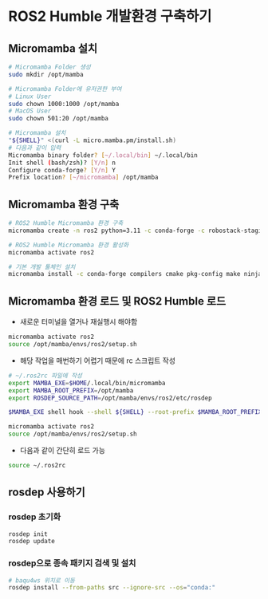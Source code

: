 # ROS2 Humble 개발환경 구축하기

## Micromamba 설치
```bash
# Micromamba Folder 생성
sudo mkdir /opt/mamba

# Micromamba Folder에 유저권한 부여
# Linux User
sudo chown 1000:1000 /opt/mamba
# MacOS User
sudo chown 501:20 /opt/mamba 

# Micromamba 설치
"${SHELL}" <(curl -L micro.mamba.pm/install.sh)
# 다음과 같이 입력
Micromamba binary folder? [~/.local/bin] ~/.local/bin
Init shell (bash/zsh)? [Y/n] n
Configure conda-forge? [Y/n] Y
Prefix location? [~/micromamba] /opt/mamba
```
## Micromamba 환경 구축
```bash
# ROS2 Humble Micromamba 환경 구축
micromamba create -n ros2 python=3.11 -c conda-forge -c robostack-staging ros-humble-desktop

# ROS2 Humble Micromamba 환경 활성화
micromamba activate ros2

# 기본 개발 툴체인 설치
micromamba install -c conda-forge compilers cmake pkg-config make ninja colcon-common-extensions catkin_tools rosdep
```

## Micromamba 환경 로드 및 ROS2 Humble 로드
- 새로운 터미널을 열거나 재실행시 해야함
```bash
micromamba activate ros2
source /opt/mamba/envs/ros2/setup.sh
```
- 해당 작업을 매번하기 어렵기 때문에 rc 스크립트 작성
```sh
# ~/.ros2rc 파일에 작성
export MAMBA_EXE=$HOME/.local/bin/micromamba
export MAMBA_ROOT_PREFIX=/opt/mamba
export ROSDEP_SOURCE_PATH=/opt/mamba/envs/ros2/etc/rosdep

$MAMBA_EXE shell hook --shell ${SHELL} --root-prefix $MAMBA_ROOT_PREFIX | source

micromamba activate ros2
source /opt/mamba/envs/ros2/setup.sh
```
- 다음과 같이 간단히 로드 가능
```bash
source ~/.ros2rc
```

## rosdep 사용하기

### rosdep 초기화
```bash
rosdep init
rosdep update
```

### rosdep으로 종속 패키지 검색 및 설치
```bash
# baqu4ws 위치로 이동
rosdep install --from-paths src --ignore-src --os="conda:"
```
